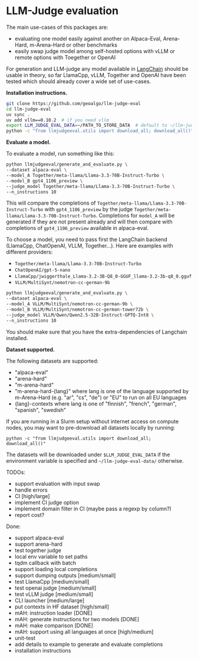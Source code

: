 # LLM-Judge evaluation

The main use-cases of this packages are:
* evaluating one model easily against another on Alpaca-Eval, Arena-Hard, m-Arena-Hard or other benchmarks
* easily swap judge model among self-hosted options with vLLM or remote options with Toegether or OpenAI

For generation and LLM-judge any model available in [LangChain](https://python.langchain.com/docs/integrations/chat/]) should be usable in theory, so far LlamaCpp, vLLM, 
Together and OpenAI have been tested which should already cover a wide set of use-cases.


**Installation instructions.**

```bash
git clone https://github.com/geoalgo/llm-judge-eval
cd llm-judge-eval
uv sync .
uv add vllm==0.10.2  # if you need vllm
export LLM_JUDGE_EVAL_DATA=~/PATH_TO_STORE_DATA  # default to ~/llm-judge-eval-data/
python -c "from llmjudgeeval.utils import download_all; download_all()"  # if you need to download all datasets at once
```


**Evaluate a model.** 

To evaluate a model, run something like this:
```bash
python llmjudgeeval/generate_and_evaluate.py \
--dataset alpaca-eval \
--model_A Together/meta-llama/Llama-3.3-70B-Instruct-Turbo \
--model_B gpt4_1106_preview \
--judge_model Together/meta-llama/Llama-3.3-70B-Instruct-Turbo \
--n_instructions 10 
```

This will compare the completions of `Together/meta-llama/Llama-3.3-70B-Instruct-Turbo` with `gpt4_1106_preview` 
by the judge `Together/meta-llama/Llama-3.3-70B-Instruct-Turbo`. Completions for `model_A` will be generated if they 
are not present already and will then compare with completions
of `gpt4_1106_preview` available in alpaca-eval.

To choose a model, you need to pass first the LangChain backend (LlamaCpp, ChatOpenAI, VLLM, Together...).
Here are examples with different providers:
* `Together/meta-llama/Llama-3.3-70B-Instruct-Turbo` 
* `ChatOpenAI/gpt-5-nano`
* `LlamaCpp/jwiggerthale_Llama-3.2-3B-Q8_0-GGUF_llama-3.2-3b-q8_0.gguf`
* `VLLM/MultiSynt/nemotron-cc-german-9b`

```bash
python llmjudgeeval/generate_and_evaluate.py \
--dataset alpaca-eval \
--model_A VLLM/MultiSynt/nemotron-cc-german-9b \
--model_B VLLM/MultiSynt/nemotron-cc-german-tower72b \
--judge_model VLLM/Qwen/Qwen2.5-32B-Instruct-GPTQ-Int8 \
--n_instructions 10 
```

You should make sure that you have the extra-dependencies of Langchain installed.

**Dataset supported.**

The following datasets are supported:
* "alpaca-eval"
* "arena-hard"
* "m-arena-hard"
* "m-arena-hard-{lang}" where lang is one of the language supported by m-Arena-Hard (e.g. "ar", "cs", "de") or "EU" to 
run on all EU languages
* {lang}-contexts where lang is one of "finnish", "french", "german", "spanish", "swedish"

If you are running in a Slurm setup without internet access on compute nodes, you may want to pre-download all datasets
locally by running:

```
python -c "from llmjudgeeval.utils import download_all; download_all()"
```

The datasets will be downloaded under `$LLM_JUDGE_EVAL_DATA` if the environment variable is specified and 
`~/llm-judge-eval-data/` otherwise. 

TODOs:
* support evaluation with input swap 
* handle errors
* CI [high/large]
* implement CI judge option
* implement domain filter in CI (maybe pass a regexp by column?)
* report cost? 

Done:
* support alpaca-eval
* support arena-hard
* test together judge
* local env variable to set paths
* tqdm callback with batch
* support loading local completions
* support dumping outputs [medium/small]
* test LlamaCpp [medium/small]
* test openai judge [medium/small]
* test vLLM judge [medium/small]
* CLI launcher [medium/large]
* put contexts in HF dataset [high/small]
* mAH: instruction loader [DONE]
* mAH: generate instructions for two models [DONE] 
* mAH: make comparison [DONE]
* mAH: support using all languages at once [high/medium]
* unit-test
* add details to example to generate and evaluate completions
* installation instructions